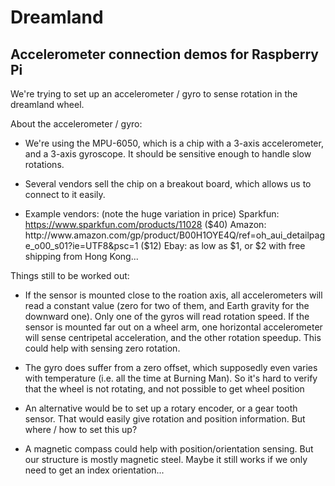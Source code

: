 Dreamland
=========
## Accelerometer connection demos for Raspberry Pi

We're trying to set up an accelerometer / gyro to sense rotation in the
dreamland wheel.

About the accelerometer / gyro:

- We're using the MPU-6050, which is a chip with a 3-axis accelerometer, and a
  3-axis gyroscope. It should be sensitive enough to handle slow rotations.
  
- Several vendors sell the chip on a breakout board, which allows us to connect
  to it easily.

- Example vendors: (note the huge variation in price)
  Sparkfun: https://www.sparkfun.com/products/11028  ($40)
  Amazon: http://www.amazon.com/gp/product/B00H1OYE4Q/ref=oh_aui_detailpage_o00_s01?ie=UTF8&psc=1  ($12)
  Ebay: as low as $1, or $2 with free shipping from Hong Kong...

  
Things still to be worked out:

- If the sensor is mounted close to the roation axis, all accelerometers will
  read a constant value (zero for two of them, and Earth gravity for the
  downward one). Only one of the gyros will read rotation speed.
  If the sensor is mounted far out on a wheel arm, one horizontal accelerometer
  will sense centripetal acceleration, and the other rotation speedup.
  This could help with sensing zero rotation.
  
- The gyro does suffer from a zero offset, which supposedly even varies
  with temperature (i.e. all the time at Burning Man). So it's hard to verify
  that the wheel is not rotating, and not possible to get wheel position
  
- An alternative would be to set up a rotary encoder, or a gear tooth sensor.
  That would easily give rotation and position information.
  But where / how to set this up?
  
- A magnetic compass could help with position/orientation sensing. But our
  structure is mostly magnetic steel. Maybe it still works if we only need
  to get an index orientation...

  
  